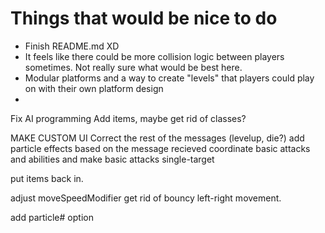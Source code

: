 # Things that would be nice to do

-   Finish README.md XD
-   It feels like there could be more collision logic between players sometimes. Not really sure what would be best here.
-   Modular platforms and a way to create "levels" that players could play on with their own platform design
-

Fix AI programming
Add items, maybe get rid of classes?

MAKE CUSTOM UI
Correct the rest of the messages (levelup, die?)
add particle effects based on the message recieved
coordinate basic attacks and abilities
and make basic attacks single-target

put items back in.

adjust moveSpeedModifier
get rid of bouncy left-right movement.

add particle# option
